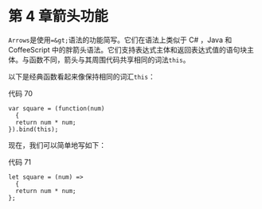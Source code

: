 # 第 4 章箭头功能

`Arrows`是使用`=&gt;`语法的功能简写。它们在语法上类似于 C# ，Java 和 CoffeeScript 中的胖箭头语法。它们支持表达式主体和返回表达式值的语句块主体。与函数不同，箭头与其周围代码共享相同的词法`this`。

以下是经典函数看起来像保持相同的词汇`this`：

代码 70

```
var square = (function(num)
  {
  return num * num;
}).bind(this);

```

现在，我们可以简单地写如下：

代码 71

```
let square = (num) =>
  {
  return num * num;
};

```